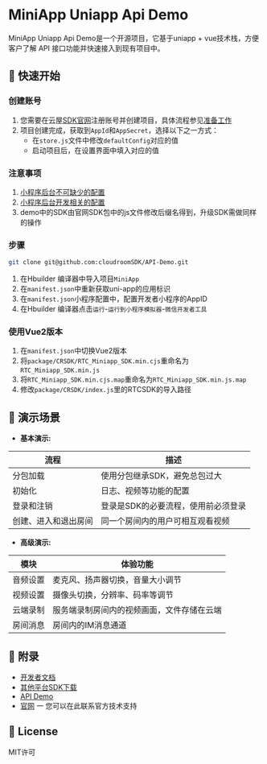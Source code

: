 # MiniApp Uniapp Api Demo

MiniApp Uniapp Api Demo是一个开源项目，它基于uniapp + vue技术栈，方便客户了解 API 接口功能并快速接入到现有项目中。

## 🚀 快速开始

### 创建账号
  1. 您需要在云屋[SDK官网](https://sdk.cloudroom.com/)注册账号并创建项目，具体流程参见[准备工作](https://docs.cloudroom.com/sdk/document/fastIntegration/beforeDevelop?platform=miniprogram)
  1. 项目创建完成，获取到`AppId`和`AppSecret`，选择以下之一方式：
      - 在`store.js`文件中修改`defaultConfig`对应的值
      - 启动项目后，在设置界面中填入对应的值

### 注意事项
  1. [小程序后台不可缺少的配置](https://docs.cloudroom.com/sdk/document/fastIntegration/beforeDevelop?platform=miniprogram#doc_6)
  1. [小程序后台开发相关的配置](https://docs.cloudroom.com/sdk/document/fastIntegration/wxconfig?platform=miniprogram)
  1. demo中的SDK由官网SDK包中的js文件修改后缀名得到，升级SDK需做同样的操作

### 步骤

```bash
git clone git@github.com:cloudroomSDK/API-Demo.git
```
1. 在Hbuilder 编译器中导入项目`MiniApp`
2. 在`manifest.json`中重新获取uni-app的应用标识
3. 在`manifest.json`小程序配置中，配置开发者小程序的AppID
4. 在Hbuilder 编译器点击`运行`-`运行到小程序模拟器`-`微信开发者工具`

### 使用Vue2版本
1. 在`manifest.json`中切换Vue2版本
2. 将`package/CRSDK/RTC_Miniapp_SDK.min.cjs`重命名为`RTC_Miniapp_SDK.min.js`
3. 将`RTC_Miniapp_SDK.min.cjs.map`重命名为`RTC_Miniapp_SDK.min.js.map`
4. 修改`package/CRSDK/index.js`里的RTCSDK的导入路径

## 📖 演示场景

- **基本演示:**

| 流程 | 描述  | 
|----- | -------- | 
| 分包加载 | 使用分包继承SDK，避免总包过大 |
| 初始化 | 日志、视频等功能的配置  |
| 登录和注销 | 登录是SDK的必要流程，使用前必须登录  |
| 创建、进入和退出房间 | 同一个房间内的用户可相互观看视频  |

- **高级演示:**

| 模块 | 体验功能  | 
|----- | -------- | 
| 音频设置 | 麦克风、扬声器切换，音量大小调节 |
| 视频设置 | 摄像头切换，分辨率、码率等调节  |
| 云端录制 | 服务端录制房间内的视频画面，文件存储在云端   |
| 房间消息 | 房间内的IM消息通道  |

## 🔖 附录

- [开发者文档](https://docs.cloudroom.com/sdk/document/intro/ProductSummary?platform=miniprogram)
- [其他平台SDK下载](https://sdk.cloudroom.com/pages/download#sdk)
- [API Demo](https://github.com/cloudroomSDK/API-Demo)
- [官网](https://sdk.cloudroom.com) 一 您可以在此联系官方技术支持

## 📄 License

MIT许可